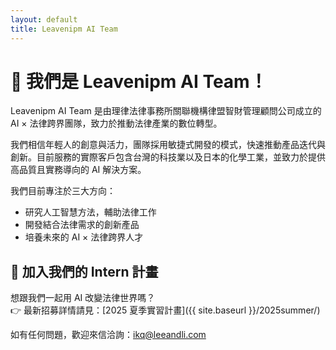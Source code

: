 ```yaml
---
layout: default
title: Leavenipm AI Team
---
```



# 👋 我們是 Leavenipm AI Team！

Leavenipm AI Team 是由理律法律事務所關聯機構律盟智財管理顧問公司成立的 AI × 法律跨界團隊，致力於推動法律產業的數位轉型。

我們相信年輕人的創意與活力，團隊採用敏捷式開發的模式，快速推動產品迭代與創新。目前服務的實際客戶包含台灣的科技業以及日本的化學工業，並致力於提供高品質且實務導向的 AI 解決方案。

我們目前專注於三大方向：

- 研究人工智慧方法，輔助法律工作
- 開發結合法律需求的創新產品
- 培養未來的 AI × 法律跨界人才

## 🚀 加入我們的 Intern 計畫

想跟我們一起用 AI 改變法律世界嗎？  
👉 最新招募詳情請見：[2025 夏季實習計畫]({{ site.baseurl }}/2025summer/)

如有任何問題，歡迎來信洽詢：[ikq@leeandli.com](mailto:ikq@leeandli.com)
